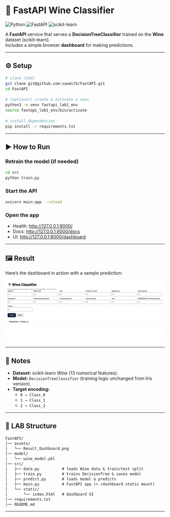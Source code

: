 # 🍷 FastAPI Wine Classifier

![Python](https://img.shields.io/badge/Python-3.12-blue)
![FastAPI](https://img.shields.io/badge/FastAPI-0.115%2B-green)
![scikit-learn](https://img.shields.io/badge/scikit--learn-1.4%2B-orange)

A **FastAPI** service that serves a **DecisionTreeClassifier** trained on the **Wine** dataset (scikit-learn).  
Includes a simple browser **dashboard** for making predictions.

---

## ⚙️ Setup

```bash
# clone (SSH)
git clone git@github.com:saumith/FastAPI.git
cd FastAPI

# (optional) create & activate a venv
python3 -m venv fastapi_lab1_env
source fastapi_lab1_env/bin/activate

# install dependencies
pip install -r requirements.txt
```

---

## ▶️ How to Run

### Retrain the model (if needed)
```bash
cd src
python train.py
```

### Start the API
```bash
uvicorn main:app --reload
```

### Open the app
- Health: http://127.0.0.1:8000/
- Docs:   http://127.0.0.1:8000/docs
- UI:     http://127.0.0.1:8000/dashboard

---

## 🖼️ Result

Here’s the dashboard in action with a sample prediction:

![Result Dashboard](Result_Dashboard.png)

---

## 🧠 Notes

- **Dataset:** scikit-learn *Wine* (13 numerical features).
- **Model:** `DecisionTreeClassifier` (training logic unchanged from Iris version).
- **Target encoding:**
  - `0 → Class_0`
  - `1 → Class_1`
  - `2 → Class_2`

---

## 📂 LAB Structure

```
FastAPI/
│── assets/
│   └── Result_Dashboard.png
│── model/
│   └── wine_model.pkl
│── src/
│   ├── data.py          # loads Wine data & train/test split
│   ├── train.py         # trains DecisionTree & saves model
│   ├── predict.py       # loads model & predicts
│   ├── main.py          # FastAPI app (+ /dashboard static mount)
│   └── static/
│       └── index.html   # dashboard UI
│── requirements.txt
│── README.md
```

---


